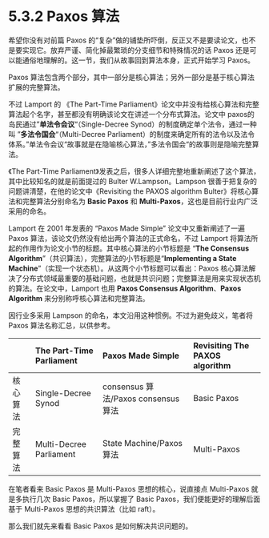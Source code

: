# 5.3.2 Paxos 算法

希望你没有对前篇 Paxos 的“复杂”做的铺垫所吓倒，反正又不是要读论文，也不是要实现它。放弃严谨、简化掉最繁琐的分支细节和特殊情况的话 Paxos 还是可以能通俗地理解的。这一节，我们从故事回到算法本身，正式开始学习 Paxos。

Paxos 算法包含两个部分，其中一部分是核心算法；另外一部分是基于核心算法扩展的完整算法。

不过 Lamport 的 《The Part-Time Parliament》论文中并没有给核心算法和完整算法起个名字，甚至都没有明确该论文在讲述一个分布式算法。论文中 paxos的岛民通过”**单法令会议**“（Single-Decree Synod）的制度确定单个法令，通过一种叫 ”**多法令国会**“（Multi-Decree Parliament）的制度来确定所有的法令以及法令体系。”单法令会议“故事就是在隐喻核心算法，”多法令国会“的故事则是隐喻完整算法。

《The Part-Time Parliament》发表之后，很多人详细完整地重新阐述了这个算法，其中比较知名的就是前面提过的 Bulter W.Lampson。Lampson 很善于把复杂的问题讲清楚，在他的论文中《Revisiting the PAXOS algorithm Bulter》将核心算法和完整算法分别命名为 **Basic Paxos** 和 **Multi-Paxos**，这也是目前行业内广泛采用的命名。

Lamport 在 2001 年发表的 “Paxos Made Simple” 论文中又重新阐述了一遍 Paxos 算法，该论文仍然没有给出两个算法的正式命名，不过 Lamport 将算法所起的作用作为论文小节的标题。其中核心算法的小节标题是 “**The Consensus Algorithm**”（共识算法），完整算法的小节标题是“**Implementing a State Machine**”（实现一个状态机）。从这两个小节标题可以看出：Paxos 核心算法解决了分布式领域最重要的基础问题，也就是共识问题；完整算法是用来实现状态机的算法。在论文中，Lamport 也用 **Paxos Consensus Algorithm**、**Paxos Algorithm** 来分别称呼核心算法和完整算法。

因行业多采用 Lampson 的命名，本文沿用这种惯例。不过为避免歧义，笔者将 Paxos 算法名称汇总，以供参考。

|| The Part-Time Parliament | Paxos Made Simple | Revisiting The PAXOS algorithm|
|:--|:--|:--|:--|
| 核心算法 | Single-Decree Synod | consensus 算法/Paxos consensus算法 | Basic Paxos |
| 完整算法 | Multi-Decree Parliament | State Machine/Paxos 算法 | Multi-Paxos |


在笔者看来 Basic Paxos 是 Multi-Paxos 思想的核心，说直接点 Multi-Paxos 就是多执行几次 Basic Paxos，所以掌握了 Basic Paxos，我们便能更好的理解后面基于 Multi-Paxos 思想的共识算法（比如 raft）。

那么我们就先来看看 Basic Paxos 是如何解决共识问题的。
